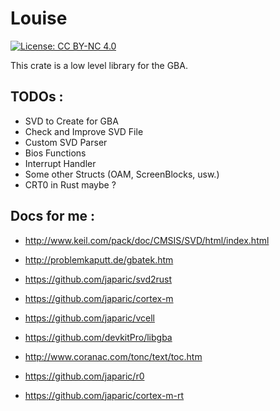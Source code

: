 # Louise

[![License: CC BY-NC 4.0](https://img.shields.io/badge/License-CC%20BY--NC%204.0-lightgrey.svg)](http://creativecommons.org/licenses/by-nc/4.0/)

This crate is a low level library for the GBA.

## TODOs :
- SVD to Create for GBA
- Check and Improve SVD File
- Custom SVD Parser 
- Bios Functions
- Interrupt Handler
- Some other Structs (OAM, ScreenBlocks, usw.) 
- CRT0 in Rust maybe ?


## Docs for me :
- http://www.keil.com/pack/doc/CMSIS/SVD/html/index.html
- http://problemkaputt.de/gbatek.htm

- https://github.com/japaric/svd2rust
- https://github.com/japaric/cortex-m
- https://github.com/japaric/vcell

- https://github.com/devkitPro/libgba
- http://www.coranac.com/tonc/text/toc.htm

- https://github.com/japaric/r0
- https://github.com/japaric/cortex-m-rt
